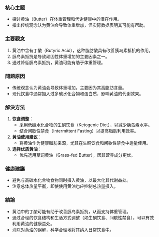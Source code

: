 ### 核心主題
- 探讨黄油（Butter）在体重管理和代谢健康中的潜在作用。
- 指出传统观念认为黄油会导致体重增加，但实际数据表明其可能有帮助。

### 主要觀念
1. 黄油中含有丁酸（Butyric Acid），这种脂肪酸具有改善胰岛素抵抗的作用。
2. 胰岛素抵抗是导致顽固性体重增加的主要因素之一。
3. 通过降低胰岛素抵抗，黄油可能有助于体重管理。

### 問題原因
- 传统观念认为黄油会导致体重增加，主要因为其高脂肪含量。
- 现代饮食中通常摄入过多碳水化合物和蛋白质，影响黄油的代谢效果。

### 解決方法
1. **饮食调整**：
   - 采用低碳水化合物的生酮饮食（Ketogenic Diet），以减少胰岛素水平。
   - 结合间歇性禁食（Intermittent Fasting）以提高脂肪利用效率。
2. **黄油使用建议**：
   - 将黄油作为健康脂肪来源，尤其在生酮饮食和间歇性禁食中适量使用。
3. **选择优质黄油**：
   - 优先选用草饲黄油（Grass-fed Butter），因其营养成分更优。

### 健康建議
- 避免与高碳水化合物食物同时摄入黄油，以最大化其代谢益处。
- 注意总体热量平衡，即使使用黄油也应控制总热量摄入。

### 結論
- 黄油中的丁酸可能有助于改善胰岛素抵抗，从而支持体重管理。
- 通过合理的饮食结构和生活方式调整（如生酮饮食、间歇性禁食），可以有效利用黄油的健康益处。
- 消除对黄油的误解，科学合理地将其纳入日常饮食中。